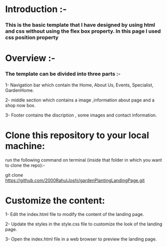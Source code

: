 # Introduction :-
### This is the basic template that I have designed by using html and css without using the flex box property. In this page I used css position property


# Overview :-
### The template can be divided into three parts :-
1- Navigation bar which contain the Home, About Us, Events, Specialist, GardenHome.

2- middle section which contains a image ,information about page  and a shop now box.

3- Footer contains the discription , some images and contact information.


# Clone this repository to your local machine:
run the following command on terminal (inside that folder in which you want to clone the repo):-

git clone https://github.com/2000RahulJoshi/gardenPlantingLandingPage.git


# Customize the content:
1- Edit the index.html file to modify the content of the landing page.

2- Update the styles in the style.css file to customize the look of the landing page.

3- Open the index.html file in a web browser to preview the landing page.